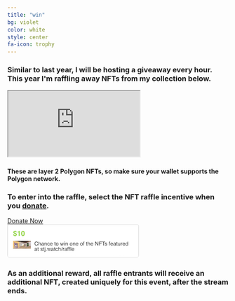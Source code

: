 ```yaml
---
title: "win"
bg: violet
color: white
style: center
fa-icon: trophy
---
```


### Similar to last year, I will be hosting a **giveaway every hour.**  This year I'm **raffling away NFTs** from my collection below.

<iframe id="nfts" src="https://oncyber.io/stjohn"></iframe>

#### These are layer 2 Polygon NFTs, so make sure your wallet supports the Polygon network.

### To enter into the raffle, select the **NFT raffle incentive** when you [donate](https://donate.stj.watch).

<div id="nft-instruction">
    <div><a class="button-donate purple" href="https://donate.stj.watch/">Donate Now</a></div>
    <div><i class="fas fa-arrow-right"></i></div>
    <div><a href="https://donate.stj.watch/"><img src="img/nft-instruction.png" /></a></div>
</div>

### As an additional reward, all raffle entrants will **receive an additional NFT,** created uniquely for this event, after the stream ends.
